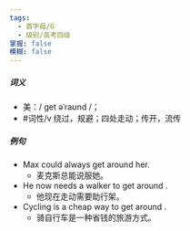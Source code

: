 ```yaml
---
tags:
  - 首字母/G
  - 级别/高考四级
掌握: false
模糊: false
---
```

##### 词义
- 美：/ ɡet əˈraʊnd /；
- #词性/v  绕过，规避；四处走动；传开，流传
##### 例句
- Max could always get around her.
	- 麦克斯总能说服她。
- He now needs a walker to get around .
	- 他现在走动需要助行架。
- Cycling is a cheap way to get around .
	- 骑自行车是一种省钱的旅游方式。
